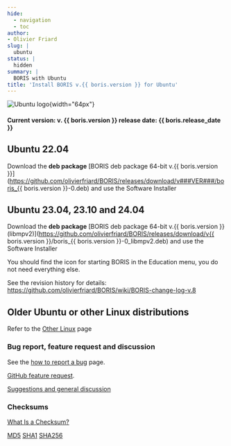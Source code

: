 ```yaml
---
hide:
  - navigation
  - toc
author:
- Olivier Friard
slug: |
  ubuntu
status: |
  hidden
summary: |
  BORIS with Ubuntu
title: 'Install BORIS v.{{ boris.version }} for Ubuntu'
---
```


![Ubuntu logo](https://upload.wikimedia.org/wikipedia/commons/thumb/9/94/Ubuntu_logoib.svg/240px-Ubuntu_logoib.svg.png){width="64px"}

#### Current version: v. **{{ boris.version }}** release date: {{ boris.release_date }}



## Ubuntu 22.04

Download the **deb package** [BORIS deb package 64-bit
v.{{ boris.version }}](https://github.com/olivierfriard/BORIS/releases/download/v###VER###/boris_{{ boris.version }}-0.deb)
and use the Software Installer




## Ubuntu 23.04, 23.10 and 24.04

Download the **deb package** [BORIS deb package 64-bit v.{{ boris.version }}
(libmpv2)](https://github.com/olivierfriard/BORIS/releases/download/v{{ boris.version }}/boris_{{ boris.version }}-0_libmpv2.deb)
and use the Software Installer

You should find the icon for starting BORIS in the Education menu, you
do not need everything else.

See the revision history for details:
<https://github.com/olivierfriard/BORIS/wiki/BORIS-change-log-v.8>




## Older Ubuntu or other Linux distributions

Refer to the [Other Linux](other_linux.md) page



### Bug report, feature request and discussion


See the [how to report a bug](report_a_bug.md) page.

[GitHub feature
request](https://github.com/olivierfriard/BORIS/issues/new?assignees=&labels=feature+request&template=feature_request.md&title=).

[Suggestions and general
discussion](https://github.com/olivierfriard/BORIS/discussions)

### Checksums

[What Is a Checksum?](https://en.wikipedia.org/wiki/Checksum)

[MD5](https://github.com/olivierfriard/BORIS/releases/download/v###VER###/md5sum.txt)
[SHA1](https://github.com/olivierfriard/BORIS/releases/download/v###VER###/sha1sum.txt)
[SHA256](https://github.com/olivierfriard/BORIS/releases/download/v###VER###/sha256sum.txt)
